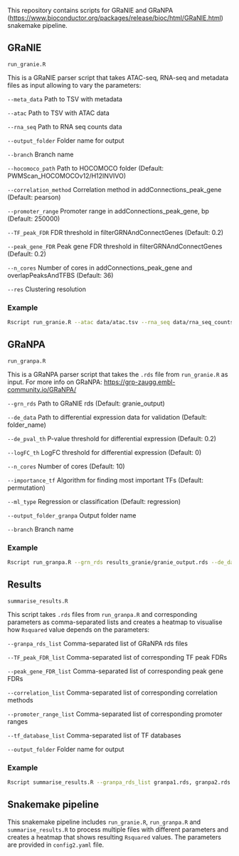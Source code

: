 This repository contains scripts for GRaNIE and GRaNPA (https://www.bioconductor.org/packages/release/bioc/html/GRaNIE.html) snakemake pipeline.

## GRaNIE

```
run_granie.R
```

This is a GRaNIE parser script that takes ATAC-seq, RNA-seq and metadata files as input allowing to vary the parameters:

`--meta_data`          Path to TSV with metadata

`--atac`               Path to TSV with ATAC data

`--rna_seq`            Path to RNA seq counts data

`--output_folder`      Folder name for output

`--branch`             Branch name

`--hocomoco_path`      Path to HOCOMOCO folder (Default: PWMScan_HOCOMOCOv12/H12INVIVO)

`--correlation_method` Correlation method in addConnections_peak_gene (Default: pearson)

`--promoter_range`     Promoter range in addConnections_peak_gene, bp (Default: 250000)

`--TF_peak_FDR`        FDR threshold in filterGRNAndConnectGenes (Default: 0.2)

`--peak_gene_FDR`      Peak gene FDR threshold in filterGRNAndConnectGenes (Default: 0.2)

`--n_cores`            Number of cores in addConnections_peak_gene and overlapPeaksAndTFBS (Default: 36)

`--res`                Clustering resolution

### Example

```bash
Rscript run_granie.R --atac data/atac.tsv --rna_seq data/rna_seq_counts.tsv --output_folder results_granie --branch B_cell --res 0.5
```

## GRaNPA

```
run_granpa.R
```

This is a GRaNPA parser script that takes the `.rds` file from `run_granie.R` as input. For more info on GRaNPA: https://grp-zaugg.embl-community.io/GRaNPA/

`--grn_rds`              Path to GRaNIE rds (Default: granie_output)

`--de_data`              Path to differential expression data for validation (Default: folder_name)

`--de_pval_th`           P-value threshold for differential expression (Default: 0.2)

`--logFC_th`             LogFC threshold for differential expression (Default: 0)

`--n_cores`              Number of cores (Default: 10)

`--importance_tf`        Algorithm for finding most important TFs (Default: permutation)

`--ml_type`              Regression or classification (Default: regression)

`--output_folder_granpa` Output folder name

`--branch`               Branch name

### Example

```bash
Rscript run_granpa.R --grn_rds results_granie/granie_output.rds --de_data data/differential_expression.tsv --output_folder_granpa results --branch B_cell
```

## Results

```
summarise_results.R
```

This script takes `.rds` files from `run_granpa.R` and corresponding parameters as comma-separated lists and creates a heatmap to visualise how `Rsquared` value depends on the parameters: 

`--granpa_rds_list` Comma-separated list of GRaNPA rds files

`--TF_peak_FDR_list` Comma-separated list of corresponding TF peak FDRs

`--peak_gene_FDR_list` Comma-separated list of corresponding peak gene FDRs

`--correlation_list` Comma-separated list of corresponding correlation methods

`--promoter_range_list` Comma-separated list of corresponding promoter ranges

`--tf_database_list` Comma-separated list of TF databases

`--output_folder` Folder name for output

### Example

```bash
Rscript summarise_results.R --granpa_rds_list granpa1.rds, granpa2.rds --TF_peak_FDR_list 0.05, 0.1 --peak_gene_FDR_list 0.2, 0.3 --correlation_list pearson, spearman --promoter_range_list 50000, 100000 --tf_database_list database1, database2 --output_folder results
```

## Snakemake pipeline

This snakemake pipeline includes `run_granie.R`, `run_granpa.R` and `summarise_results.R` to process multiple files with different parameters and creates a heatmap that shows resulting `Rsquared` values. The parameters are provided in `config2.yaml` file. 
 



